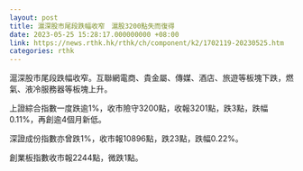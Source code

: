 ```yaml
---
layout: post
title: 滬深股市尾段跌幅收窄　滬股3200點失而復得
date: 2023-05-25 15:28:17.000000000 +08:00
link: https://news.rthk.hk/rthk/ch/component/k2/1702119-20230525.htm
categories: rthk
---
```


滬深股市尾段跌幅收窄。互聯網電商、貴金屬、傳媒、酒店、旅遊等板塊下跌，燃氣、液冷服務器等板塊上升。

上證綜合指數一度跌逾1%，收市險守3200點，收報3201點，跌3點，跌幅0.11%，再創逾4個月新低。

深證成份指數亦曾跌1%，收市報10896點，跌23點，跌幅0.22%。

創業板指數收市報2244點，微跌1點。
